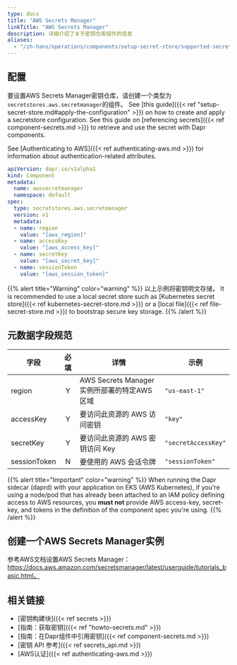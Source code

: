 ```yaml
---
type: docs
title: "AWS Secrets Manager"
linkTitle: "AWS Secrets Manager"
description: 详细介绍了关于密钥仓库组件的信息
aliases:
  - "/zh-hans/operations/components/setup-secret-store/supported-secret-stores/aws-secret-manager/"
---
```


## 配置

要设置AWS Secrets Manager密钥仓库，请创建一个类型为`secretstores.aws.secretmanager`的组件。 See [this guide]({{< ref "setup-secret-store.md#apply-the-configuration" >}}) on how to create and apply a secretstore configuration. See this guide on [referencing secrets]({{< ref component-secrets.md >}}) to retrieve and use the secret with Dapr components.

See [Authenticating to AWS]({{< ref authenticating-aws.md >}}) for information about authentication-related attributes.

```yaml
apiVersion: dapr.io/v1alpha1
kind: Component
metadata:
  name: awssecretmanager
  namespace: default
spec:
  type: secretstores.aws.secretmanager
  version: v1
  metadata:
  - name: region
    value: "[aws_region]"
  - name: accessKey
    value: "[aws_access_key]"
  - name: secretKey
    value: "[aws_secret_key]"
  - name: sessionToken
    value: "[aws_session_token]"
```
{{% alert title="Warning" color="warning" %}}
以上示例将密钥明文存储， It is recommended to use a local secret store such as [Kubernetes secret store]({{< ref kubernetes-secret-store.md >}}) or a [local file]({{< ref file-secret-store.md >}}) to bootstrap secure key storage.
{{% /alert %}}

## 元数据字段规范

| 字段           | 必填 | 详情                                 | 示例                  |
| ------------ |:--:| ---------------------------------- | ------------------- |
| region       | Y  | AWS Secrets Manager 实例所部署的特定AWS 区域 | `"us-east-1"`       |
| accessKey    | Y  | 要访问此资源的 AWS 访问密钥                   | `"key"`             |
| secretKey    | Y  | 要访问此资源的 AWS 密钥访问 Key               | `"secretAccessKey"` |
| sessionToken | N  | 要使用的 AWS 会话令牌                      | `"sessionToken"`    |

{{% alert title="Important" color="warning" %}}
When running the Dapr sidecar (daprd) with your application on EKS (AWS Kubernetes), if you're using a node/pod that has already been attached to an IAM policy defining access to AWS resources, you **must not** provide AWS access-key, secret-key, and tokens in the definition of the component spec you're using.
{{% /alert %}}

## 创建一个AWS Secrets Manager实例

参考AWS文档设置AWS Secrets Manager：https://docs.aws.amazon.com/secretsmanager/latest/userguide/tutorials_basic.html。

## 相关链接
- [密钥构建块]({{< ref secrets >}})
- [指南：获取密钥]({{< ref "howto-secrets.md" >}})
- [指南：在Dapr组件中引用密钥]({{< ref component-secrets.md >}})
- [密钥 API 参考]({{< ref secrets_api.md >}})
- [AWS认证]({{< ref authenticating-aws.md >}})
